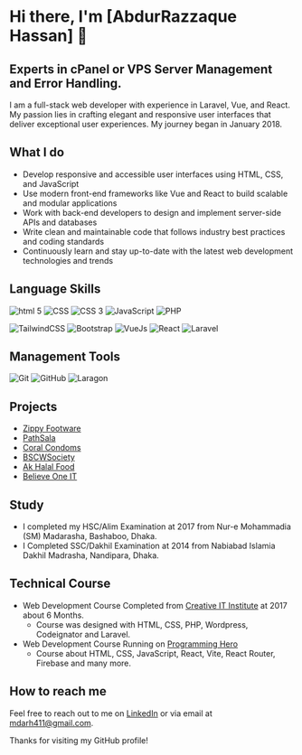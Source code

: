# Hi there, I'm [AbdurRazzaque Hassan] 👋
## Experts in cPanel or VPS Server Management and Error Handling.

I am a full-stack web developer with experience in Laravel, Vue, and React. My passion lies in crafting elegant and responsive user interfaces that deliver exceptional user experiences. My journey began in January 2018.

## What I do

- Develop responsive and accessible user interfaces using HTML, CSS, and JavaScript
- Use modern front-end frameworks like Vue and React to build scalable and modular applications
- Work with back-end developers to design and implement server-side APIs and databases
- Write clean and maintainable code that follows industry best practices and coding standards
- Continuously learn and stay up-to-date with the latest web development technologies and trends

## Language Skills

![html 5](https://img.icons8.com/color/48/000000/html-5.png)
![CSS](https://img.icons8.com/ultraviolet/48/000000/css-filetype.png)
![CSS 3](https://img.icons8.com/color/48/000000/css3.png)
![JavaScript](https://img.icons8.com/color/48/000000/javascript.png)
![PHP](https://img.icons8.com/ios/50/FFFFFF/php-logo.png)

![TailwindCSS](https://img.icons8.com/color/48/000000/tailwindcss.png)
![Bootstrap](https://img.icons8.com/color/48/000000/bootstrap.png)
![VueJs](https://img.icons8.com/color/48/000000/vue-js.png)
![React](https://img.icons8.com/color/48/000000/react-native.png)
![Laravel](https://img.icons8.com/windows/48/FF4E4E/laravel.png)

## Management Tools

![Git](https://img.icons8.com/color/48/000000/git.png)
![GitHub](https://img.icons8.com/ios-filled/48/FFFFFF/github.png)
![Laragon](https://laragon.org/logo.svg)

## Projects

- [Zippy Footware](https://zippyfootware.com/)
- [PathSala](https://pathshala-cbs.com/)
- [Coral Condoms](https://coralcondoms-bd.com/)
- [BSCWSociety](https://www.bscwsociety.org/)
- [Ak Halal Food](https://akhalalfood.com/)
- [Believe One IT](https://believeoneit.com/)

## Study
- I completed my HSC/Alim Examination at 2017 from Nur-e Mohammadia (SM) Madarasha, Bashaboo, Dhaka.
- I Completed SSC/Dakhil Examination at 2014 from Nabiabad Islamia Dakhil Madrasha, Nandipara, Dhaka.

## Technical Course
- Web Development Course Completed from [Creative IT Institute](https://www.creativeitinstitute.com/) at 2017 about 6 Months.
  - Course was designed with HTML, CSS, PHP, Wordpress, Codeignator and Laravel.
- Web Development Course Running on [Programming Hero](https://web.programming-hero.com/)
  - Course about HTML, CSS, JavaScript, React, Vite, React Router, Firebase and many more.

## How to reach me

Feel free to reach out to me on [LinkedIn](https://www.linkedin.com/in/mdarh411/) or via email at mdarh411@gmail.com.

Thanks for visiting my GitHub profile!
